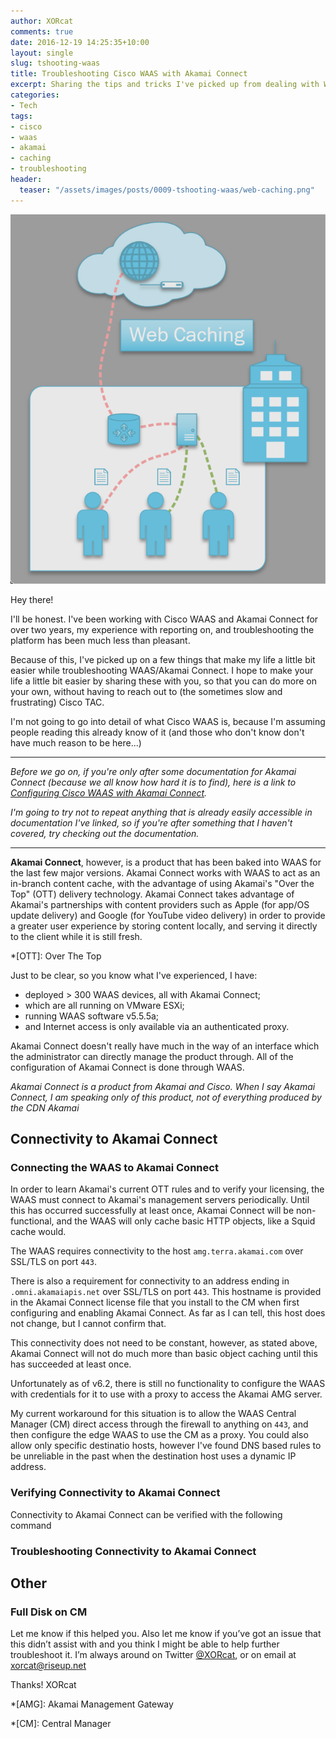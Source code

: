 ```yaml
---
author: XORcat
comments: true
date: 2016-12-19 14:25:35+10:00
layout: single
slug: tshooting-waas
title: Troubleshooting Cisco WAAS with Akamai Connect
excerpt: Sharing the tips and tricks I've picked up from dealing with WAAS and Akamai for over two years.
categories:
- Tech
tags:
- cisco
- waas
- akamai
- caching
- troubleshooting
header:
  teaser: "/assets/images/posts/0009-tshooting-waas/web-caching.png"
---
```


![Web Caching](/assets/images/posts/0009-tshooting-waas/web-caching.png)

Hey there!

I'll be honest. I've been working with Cisco WAAS and Akamai Connect for over two years, my experience with reporting on, and troubleshooting the platform has been much less than pleasant.

Because of this, I've picked up on a few things that make my life a little bit easier while troubleshooting WAAS/Akamai Connect. I hope to make your life a little bit easier by sharing these with you, so that you can do more on your own, without having to reach out to (the sometimes slow and frustrating) Cisco TAC.

I'm not going to go into detail of what Cisco WAAS is, because I'm assuming people reading this already know of it (and those who don't know don't have much reason to be here...)

---

*Before we go on, if you're only after some documentation for Akamai Connect (because we all know how hard it is to find), here is a link to [Configuring Cisco WAAS with Akamai Connect](https://www.cisco.com/c/en/us/td/docs/app_ntwk_services/waas/waas/v623/configuration/guide/cnfg/akamai-connect.pdf).*

*I'm going to try not to repeat anything that is already easily accessible in documentation I've linked, so if you're after something that I haven't covered, try checking out the documentation.*

---

**Akamai Connect**, however, is a product that has been baked into WAAS for the last few major versions. Akamai Connect works with WAAS to act as an in-branch content cache, with the advantage of using Akamai's "Over the Top" (OTT) delivery technology. Akamai Connect takes advantage of Akamai's partnerships with content providers such as Apple (for app/OS update delivery) and Google (for YouTube video delivery) in order to provide a greater user experience by storing content locally, and serving it directly to the client while it is still fresh.

*[OTT]: Over The Top

Just to be clear, so you know what I've experienced, I have:

* deployed > 300 WAAS devices, all with Akamai Connect;
* which are all running on VMware ESXi;
* running WAAS software v5.5.5a;
* and Internet access is only available via an authenticated proxy.

Akamai Connect doesn't really have much in the way of an interface which the administrator can directly manage the product through. All of the configuration of Akamai Connect is done through WAAS.

_Akamai Connect is a product from Akamai and Cisco. When I say Akamai Connect, I am speaking only of this product, not of everything produced by the CDN Akamai_

## Connectivity to Akamai Connect

### Connecting the WAAS to Akamai Connect

In order to learn Akamai's current OTT rules and to verify your licensing, the WAAS must connect to Akamai's management servers periodically. Until this has occurred successfully at least once, Akamai Connect will be non-functional, and the WAAS will only cache basic HTTP objects, like a Squid cache would.

The WAAS requires connectivity to the host `amg.terra.akamai.com` over SSL/TLS on port `443`.

There is also a requirement for connectivity to an address ending in `.omni.akamaiapis.net` over SSL/TLS on port `443`. This hostname is provided in the Akamai Connect license file that you install to the CM when first configuring and enabling Akamai Connect. As far as I can tell, this host does not change, but I cannot confirm that.

This connectivity does not need to be constant, however, as stated above, Akamai Connect will not do much more than basic object caching until this has succeeded at least once.

Unfortunately as of v6.2, there is still no functionality to configure the WAAS with credentials for it to use with a proxy to access the Akamai AMG server.

My current workaround for this situation is to allow the WAAS Central Manager (CM) direct access through the firewall to anything on `443`, and then configure the edge WAAS to use the CM as a proxy. You could also allow only specific destinatio hosts, however I've found DNS based rules to be unreliable in the past when the destination host uses a dynamic IP address.

### Verifying Connectivity to Akamai Connect

Connectivity to Akamai Connect can be verified with the following command 

### Troubleshooting Connectivity to Akamai Connect

## Other

### Full Disk on CM

Let me know if this helped you. Also let me know if you’ve got an issue that this didn’t assist with and you think I might be able to help further troubleshoot it.
I’m always around on Twitter [@XORcat](https://twitter.com/xorcat), or on email at [xorcat@riseup.net](mailto:xorcat@riseup.net)

Thanks!
XORcat

*[AMG]: Akamai Management Gateway

*[CM]: Central Manager